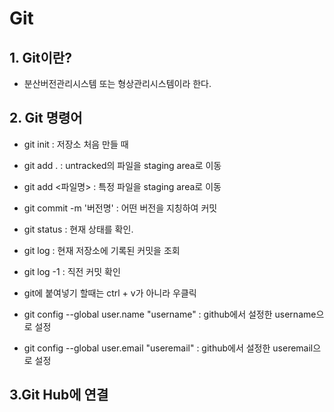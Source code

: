 # Git



## 1. Git이란?

- 분산버전관리시스템 또는 형상관리시스템이라 한다.



## 2. Git 명령어

- git init : 저장소 처음 만들 때
- git add . :  untracked의 파일을 staging area로 이동
- git add <파일명> :  특정 파일을 staging area로 이동
- git commit -m '버전명' : 어떤 버전을 지칭하여 커밋
- git status :  현재 상태를 확인.
- git log : 현재 저장소에 기록된 커밋을 조회
- git log -1 : 직전 커밋 확인
- git에 붙여넣기 할때는 ctrl + v가 아니라 우클릭

- git config --global user.name "username" : github에서 설정한 username으로 설정
- git config --global user.email "useremail" : github에서 설정한 useremail으로 설정

## 3.Git Hub에 연결